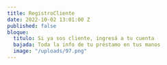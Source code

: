 ```yaml
---
title: RegistroCliente
date: 2022-10-02 13:01:00 Z
published: false
bloque:
  titulo: Si ya sos cliente, ingresá a tu cuenta
  bajada: Toda la info de tu préstamo en tus manos
  image: "/uploads/97.png"
---
```


